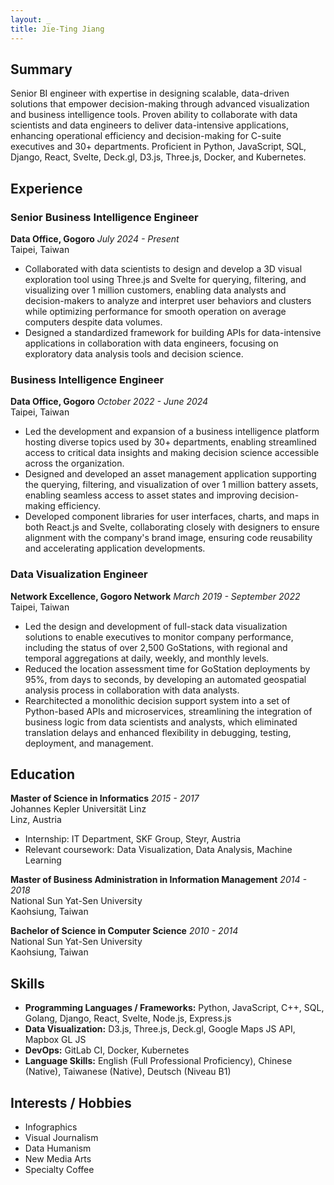 ```yaml
---
layout: _
title: Jie-Ting Jiang
---
```


## Summary

Senior BI engineer with expertise in designing scalable, data-driven solutions that empower decision-making through advanced visualization and business intelligence tools. Proven ability to collaborate with data scientists and data engineers to deliver data-intensive applications, enhancing operational efficiency and decision-making for C-suite executives and 30+ departments. Proficient in Python, JavaScript, SQL, Django, React, Svelte, Deck.gl, D3.js, Three.js, Docker, and Kubernetes.

## Experience

### Senior Business Intelligence Engineer

**Data Office, Gogoro** *July 2024 - Present*  
Taipei, Taiwan  

- Collaborated with data scientists to design and develop a 3D visual exploration tool using Three.js and Svelte for querying, filtering, and visualizing over 1 million customers, enabling data analysts and decision-makers to analyze and interpret user behaviors and clusters while optimizing performance for smooth operation on average computers despite data volumes.
- Designed a standardized framework for building APIs for data-intensive applications in collaboration with data engineers, focusing on exploratory data analysis tools and decision science.

### Business Intelligence Engineer

**Data Office, Gogoro** *October 2022 - June 2024*  
Taipei, Taiwan  

- Led the development and expansion of a business intelligence platform hosting diverse topics used by 30+ departments, enabling streamlined access to critical data insights and making decision science accessible across the organization.
- Designed and developed an asset management application supporting the querying, filtering, and visualization of over 1 million battery assets, enabling seamless access to asset states and improving decision-making efficiency.
- Developed component libraries for user interfaces, charts, and maps in both React.js and Svelte, collaborating closely with designers to ensure alignment with the company's brand image, ensuring code reusability and accelerating application developments.

### Data Visualization Engineer

**Network Excellence, Gogoro Network** *March 2019 - September 2022*  
Taipei, Taiwan  

- Led the design and development of full-stack data visualization solutions to enable executives to monitor company performance, including the status of over 2,500 GoStations, with regional and temporal aggregations at daily, weekly, and monthly levels.
- Reduced the location assessment time for GoStation deployments by 95%, from days to seconds, by developing an automated geospatial analysis process in collaboration with data analysts.
- Rearchitected a monolithic decision support system into a set of Python-based APIs and microservices, streamlining the integration of business logic from data scientists and analysts, which eliminated translation delays and enhanced flexibility in debugging, testing, deployment, and management.

## Education

**Master of Science in Informatics** *2015 - 2017*  
Johannes Kepler Universität Linz  
Linz, Austria  

- Internship: IT Department, SKF Group, Steyr, Austria  
- Relevant coursework: Data Visualization, Data Analysis, Machine Learning

**Master of Business Administration in Information Management** *2014 - 2018*  
National Sun Yat-Sen University  
Kaohsiung, Taiwan  

**Bachelor of Science in Computer Science** *2010 - 2014*  
National Sun Yat-Sen University  
Kaohsiung, Taiwan  

## Skills

- **Programming Languages / Frameworks:** Python, JavaScript, C++, SQL, Golang, Django, React, Svelte, Node.js, Express.js
- **Data Visualization:** D3.js, Three.js, Deck.gl, Google Maps JS API, Mapbox GL JS
- **DevOps:** GitLab CI, Docker, Kubernetes
- **Language Skills:** English (Full Professional Proficiency), Chinese (Native), Taiwanese (Native), Deutsch (Niveau B1)

## Interests / Hobbies

- Infographics
- Visual Journalism
- Data Humanism
- New Media Arts
- Specialty Coffee
